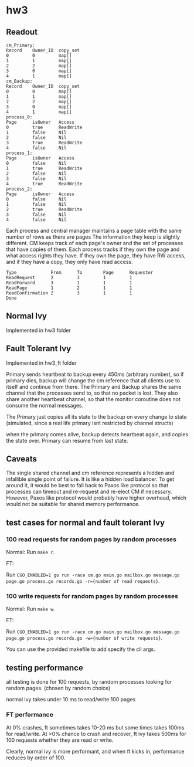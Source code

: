 # hw3
## Readout
```
cm_Primary:
Record    Owner_ID  copy_set
0         0         map[]
1         1         map[]
2         2         map[]
3         0         map[]
4         1         map[]
cm_Backup:
Record    Owner_ID  copy_set
0         0         map[]
1         1         map[]
2         2         map[]
3         0         map[]
4         1         map[]
process_0:
Page      isOwner   Access
0         true      ReadWrite
1         false     Nil
2         false     Nil
3         true      ReadWrite
4         false     Nil
process_1:
Page      isOwner   Access
0         false     Nil
1         true      ReadWrite
2         false     Nil
3         false     Nil
4         true      ReadWrite
process_2:
Page      isOwner   Access
0         false     Nil
1         false     Nil
2         true      ReadWrite
3         false     Nil
4         false     Nil
```
Each process and central manager maintains a page table with the same number of rows as there are pages The information they keep is slightly different. CM keeps track of each page's owner and the set of processes that have copies of them. Each process tracks if they own the page and what access rights they have. If they own the page, they have RW access, and if they have a copy, they only have read access.

```
Type             From      To        Page      Requester
ReadRequest      2         3         1         1
ReadForward      3         1         1         1
ReadPage         1         2         1         1
ReadConfirmation 2         3         1         1
Done
```
## Normal Ivy
Implemented in hw3 folder

## Fault Tolerant Ivy

Implemented in hw3_ft folder

Primary sends heartbeat to backup every 450ms (arbitrary number), so if primary dies, backup will change the cm reference that all clients use to itself and continue from there. The Primary and Backup shares the same channel that the processes send to, so that no packet is lost. They also share another heartbeat channel, so that the monitor coroutine does not consume the normal messages.

The Primary just copies all its state to the backup on every change to state
(simulated, since a real life primary isnt restricted by channel structs)

when the primary comes alive, backup detects heartbeat again, and copies the state over. Primary can resume from last state.

## Caveats

The single shared channel and cm reference represents a hidden and infallible single point of failure. It is like a hidden load balancer. To get around it, it would be best to fall back to Paxos like protocol so that processes can timeout and re-request and re-elect CM if necessary. However, Paxos like protocol would probably have higher overhead, which would not be suitable for shared memory performance.


## test cases for normal and fault tolerant Ivy

### 100 read requests for random pages by random processes
Normal:
Run `make r`.

FT:

Run `CGO_ENABLED=1 go run -race cm.go main.go mailbox.go message.go page.go process.go records.go -r={number of read requests}`.

### 100 write requests for random pages by random processes
Normal:
Run `make w`.

FT:

Run `CGO_ENABLED=1 go run -race cm.go main.go mailbox.go message.go page.go process.go records.go -w={number of write requests}`.

You can use the provided makefile to add specify the cli args.


## testing performance
all testing is done for 100 requests, by random processes looking for random pages. (chosen by random choice)

normal ivy takes under 10 ms to read/write 100 pages
### FT performance

At 0% crashes, ft sometimes takes 10-20 ms but some times takes 100ms for read/write.
At >0% chance to crash and recover, ft ivy takes 500ms for 100 requests whether they are read or write.

Clearly, normal ivy is more performant, and when ft kicks in, performance reduces by order of 100.

